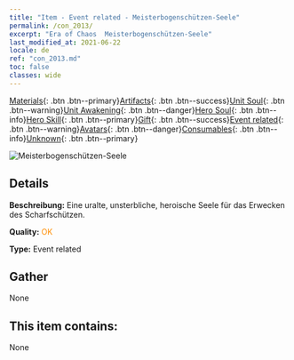 ```yaml
---
title: "Item - Event related - Meisterbogenschützen-Seele"
permalink: /con_2013/
excerpt: "Era of Chaos  Meisterbogenschützen-Seele"
last_modified_at: 2021-06-22
locale: de
ref: "con_2013.md"
toc: false
classes: wide
---
```

 [Materials](/ItemsDE/){: .btn .btn--primary}[Artifacts](/ItemsDE/Artifacts/){: .btn .btn--success}[Unit Soul](/ItemsDE/UnitSoul/){: .btn .btn--warning}[Unit Awakening](/ItemsDE/UnitAwakening/){: .btn .btn--danger}[Hero Soul](/ItemsDE/HeroSoul/){: .btn .btn--info}[Hero Skill](/ItemsDE/HeroSkill/){: .btn .btn--primary}[Gift](/ItemsDE/Gift/){: .btn .btn--success}[Event related](/ItemsDE/Events/){: .btn .btn--warning}[Avatars](/ItemsDE/Avatars/){: .btn .btn--danger}[Consumables](/ItemsDE/Consumables/){: .btn .btn--info}[Unknown](/ItemsDE/Unknown/){: .btn .btn--primary}

 ![Meisterbogenschützen-Seele](/images/t/juexing_102.jpg)

## Details
 **Beschreibung:** Eine uralte, unsterbliche, heroische Seele für das Erwecken des Scharfschützen.

 **Quality:** <span style="color: #FF8C00">OK</span>

 **Type:** Event related

## Gather

  None

## This item contains:

  None

